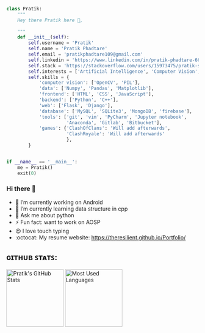 ```python
class Pratik:
    """
    Hey there Pratik here 👋,
    
    """
    def __init__(self):
        self.username = 'Pratik'
        self.name = 'Pratik Phadtare'
        self.email = 'pratikphadtare109@gmail.com'
        self.linkedin = 'https://www.linkedin.com/in/pratik-phadtare-66651518b/'
        self.stack = 'https://stackoverflow.com/users/15973475/pratik-sunil-phadtare'
        self.interests = ['Artificial Intelligence', 'Computer Vision', 'Cognitive Sciences']
        self.skills = {
            'computer vision': ['OpenCV', 'PIL'],
            'data': ['Numpy', 'Pandas', 'Matplotlib'],
            'frontend': ['HTML', 'CSS', 'JavaScript'],
            'backend': ['Python', 'C++'],
            'web': ['Flask', 'Django'],
            'database': ['MySQL', 'SQLite3', 'MongoDB', 'firebase'],
            'tools': ['git', 'vim', 'PyCharm', 'Jupyter notebook',
                      'Anaconda', 'Gitlab', 'Bitbucket'],
            'games': {'ClashOfClans': 'Will add afterwards',
                      'ClashRoyale': 'Will add afterwards'
                      },
        }


if __name__ == '__main__':
    me = Pratik()
    exit(0)

```


### Hi there 👋

- 🔭 I’m currently working on Android 
- 🌱 I’m currently learning data structure in cpp
- 💬 Ask me about python
- ⚡ Fun fact: want to work on AOSP
- :wink: I love touch typing
- :octocat: My resume website: https://theresilient.github.io/Portfolio/


## ɢɪᴛʜᴜʙ ꜱᴛᴀᴛꜱ:
[<img alt="Pratik's GitHub Stats" src="https://github-readme-stats.vercel.app/api?username=TheResilient&&show_icons=true&title_color=ffffff&icon_color=bb2acf&text_color=daf7dc&bg_color=151515" height = 150px/>](https://github.com/TheResilient)
[<img alt="Most Used Languages" src="https://github-readme-stats.vercel.app/api/top-langs/?username=TheResilient&hide=jupyter%20notebook&layout=compact&how_icons=true&title_color=ffffff&icon_color=bb2acf&text_color=daf7dc&bg_color=151515" height = 150px/>](https://github.com/TheResilient)
<br />






